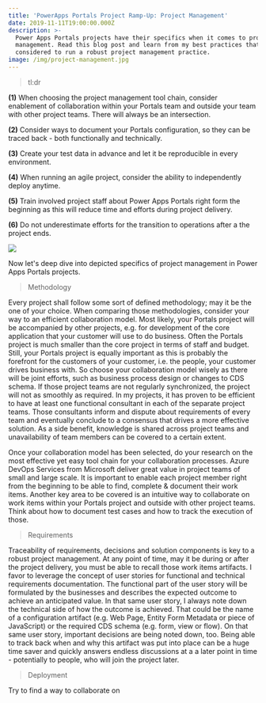 ```yaml
---
title: 'PowerApps Portals Project Ramp-Up: Project Management'
date: 2019-11-11T19:00:00.000Z
description: >-
  Power Apps Portals projects have their specifics when it comes to project
  management. Read this blog post and learn from my best practices that shall be
  considered to run a robust project management practice.  
image: /img/project-management.jpg
---
```

> tl:dr

**(1)** When choosing the project management tool chain, consider enablement of collaboration within your Portals team and outside your team with other project teams. There will always be an intersection.

**(2)** Consider ways to document your Portals configuration, so they can be traced back - both functionally and technically.

**(3)** Create your test data in advance and let it be reproducible in every environment.

**(4)** When running an agile project, consider the ability to independently deploy anytime.

**(5)** Train involved project staff about Power Apps Portals right form the beginning as this will reduce time and efforts during project delivery.

**(6)** Do not underestimate efforts for the transition to operations after a the project ends.

![](/img/portals-project-management.jpg)

Now let's deep dive into depicted specifics of project management in Power Apps Portals projects.

> Methodology

Every project shall follow some sort of defined methodology; may it be the one of your choice. When comparing those methodologies, consider your way to an efficient collaboration model. Most likely, your Portals project will be accompanied by other projects, e.g. for development of the core application that your customer will use to do business. Often the Portals project is much smaller than the core project in terms of staff and budget. Still, your Portals project is equally important as this is probably the forefront for the customers of your customer, i.e. the people, your customer drives business with. So choose your collaboration model wisely as there will be joint efforts, such as business process design or changes to CDS schema. If those project teams are not regularly synchronized, the project will not as smoothly as required. In my projects, it has proven to be efficient to have at least one functional consultant in each of the separate project teams. Those consultants inform and dispute about requirements of every team and eventually conclude to a consensus that drives a more effective solution. As a side benefit, knowledge is shared across project teams and unavailability of team members can be covered to a certain extent. 

Once your collaboration model has been selected, do your research on the most effective yet easy tool chain for your collaboration processes. Azure DevOps Services from Microsoft deliver great value in project teams of small and large scale. It is important to enable each project member right from the beginning to be able to find, complete & document their work items. Another key area to be covered is an intuitive way to collaborate on work items within your Portals project and outside with other project teams. Think about how to document test cases and how to  track the execution of those.



> Requirements

Traceability of requirements, decisions and solution components is key to a robust project management. At any point of time, may it be during or after the project delivery, you must be able  to recall those work items artifacts. I favor to leverage the concept of user stories for functional and technical requirements documentation. The functional part of the user story will be formulated by the businesses and describes the expected outcome to achieve an anticipated value. In that same user story, I always note down the technical side of how the outcome is achieved. That could be the name of a configuration artifact (e.g. Web Page, Entity Form Metadata or piece of JavaScript) or the required CDS schema (e.g. form, view or flow). On that same user story, important decisions are being noted down, too. Being able to track back when and why this artifact was put into place can be a huge time saver and quickly answers endless discussions at a a later point in time - potentially to people, who will join the project later.

> Deployment

Try to find a way to collaborate on 


